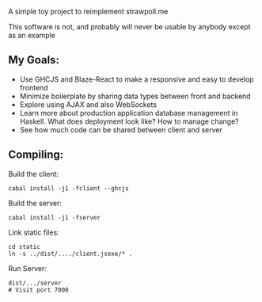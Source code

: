 A simple toy project to reimplement strawpoll.me

This software is not, and probably will never be usable by anybody except as an example

## My Goals:

* Use GHCJS and Blaze-React to make a responsive and easy to develop frontend
* Minimize boilerplate by sharing data types between front and backend
* Explore using AJAX and also WebSockets
* Learn more about production application database management in Haskell.  What does deployment look like? How to manage change?
* See how much code can be shared between client and server

## Compiling:

Build the client: 

    cabal install -j1 -fclient --ghcjs

Build the server:

    cabal install -j1 -fserver

Link static files:

    cd static
    ln -s ../dist/..../client.jsexe/* .

Run Server:

    dist/.../server
    # Visit port 7000
